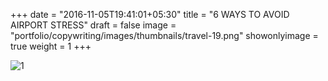 +++
date = "2016-11-05T19:41:01+05:30"
title = "6 WAYS TO AVOID AIRPORT STRESS"
draft = false
image = "portfolio/copywriting/images/thumbnails/travel-19.png"
showonlyimage = true
weight = 1
+++

![1]

[1]: /portfolio/copywriting/images/travel-19.png